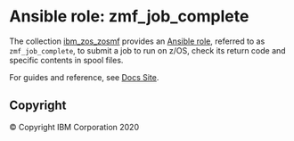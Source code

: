 # Ansible role: zmf_job_complete
The collection [ibm_zos_zosmf](../../README.md) provides an [Ansible role](https://docs.ansible.com/ansible/latest/user_guide/playbooks_reuse_roles.html), referred to as `zmf_job_complete`, to submit a job to run on z/OS, check its return code and specific contents in spool files.

For guides and reference, see [Docs Site](https://ibm.github.io/ibm_zos_zosmf/roles/README_zmf_job_complete.html).

## Copyright
© Copyright IBM Corporation 2020